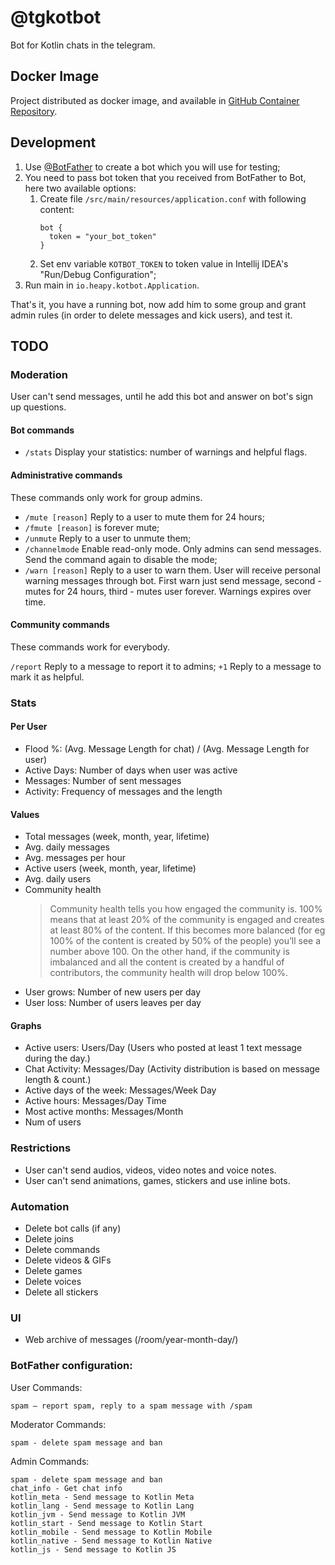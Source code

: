 # @tgkotbot

Bot for Kotlin chats in the telegram.

## Docker Image

Project distributed as docker image, and available
in [GitHub Container Repository](https://github.com/Heapy/kotbot/pkgs/container/kotbot).

## Development

1. Use [@BotFather](https://t.me/BotFather) to create a bot which you will use for testing;
2. You need to pass bot token that you received from BotFather to Bot, here two available options:
    1. Create file `/src/main/resources/application.conf` with following content:
       ```
       bot {
         token = "your_bot_token"
       }   
       ```
   2. Set env variable `KOTBOT_TOKEN` to token value in Intellij IDEA's "Run/Debug Configuration";
3. Run main in `io.heapy.kotbot.Application`.

That's it, you have a running bot, now add him to some group and grant admin rules (in order to delete messages and kick
users), and test it.

## TODO

### Moderation

User can't send messages, until he add this bot and answer on bot's sign up questions.

#### Bot commands

* `/stats` Display your statistics: number of warnings and helpful flags.

#### Administrative commands

These commands only work for group admins.

* `/mute [reason]` Reply to a user to mute them for 24 hours;
* `/fmute [reason]` is forever mute;
* `/unmute` Reply to a user to unmute them;
* `/channelmode` Enable read-only mode. Only admins can send messages. Send the command again to disable the mode;
* `/warn [reason]` Reply to a user to warn them. User will receive personal warning messages through bot. First warn
  just send message, second - mutes for 24 hours, third - mutes user forever. Warnings expires over time.

#### Community commands

These commands work for everybody.

`/report` Reply to a message to report it to admins;
`+1` Reply to a message to mark it as helpful.

### Stats

#### Per User

* Flood %: (Avg. Message Length for chat) / (Avg. Message Length for user)
* Active Days: Number of days when user was active
* Messages: Number of sent messages
* Activity: Frequency of messages and the length

#### Values

* Total messages (week, month, year, lifetime)
* Avg. daily messages
* Avg. messages per hour
* Active users (week, month, year, lifetime)
* Avg. daily users
* Community health
  > Community health tells you how engaged the community is. 100% means that at least 20% of the community is engaged and creates at least 80% of the content. If this becomes more balanced (for eg 100% of the content is created by 50% of the people) you’ll see a number above 100. On the other hand, if the community is imbalanced and all the content is created by a handful of contributors, the community health will drop below 100%.
* User grows: Number of new users per day
* User loss: Number of users leaves per day

#### Graphs

* Active users: Users/Day (Users who posted at least 1 text message during the day.)
* Chat Activity: Messages/Day (Activity distribution is based on message length & count.)
* Active days of the week: Messages/Week Day
* Active hours: Messages/Day Time
* Most active months: Messages/Month
* Num of users

### Restrictions

* User can't send audios, videos, video notes and voice notes.
* User can't send animations, games, stickers and use inline bots.

### Automation

* Delete bot calls (if any)
* Delete joins
* Delete commands
* Delete videos & GIFs
* Delete games
* Delete voices
* Delete all stickers

### UI

* Web archive of messages (/room/year-month-day/)

### BotFather configuration:

User Commands:
```
spam – report spam, reply to a spam message with /spam
```

Moderator Commands:

```
spam - delete spam message and ban
```

Admin Commands:

```
spam - delete spam message and ban
chat_info - Get chat info
kotlin_meta - Send message to Kotlin Meta
kotlin_lang - Send message to Kotlin Lang
kotlin_jvm - Send message to Kotlin JVM
kotlin_start - Send message to Kotlin Start
kotlin_mobile - Send message to Kotlin Mobile
kotlin_native - Send message to Kotlin Native
kotlin_js - Send message to Kotlin JS
```
